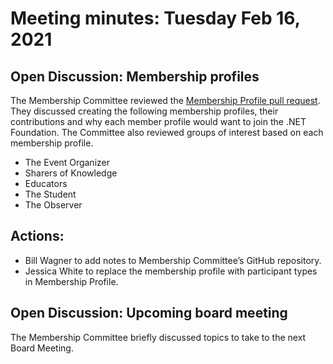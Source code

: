 # Meeting minutes: Tuesday Feb 16, 2021

## Open Discussion: Membership profiles

The Membership Committee reviewed the [Membership Profile pull request](https://github.com/dotnet-foundation/wg-membership/pull/14). They discussed creating the following membership profiles, their contributions and why each member profile would want to join the .NET Foundation. The Committee also reviewed groups of interest based on each membership profile. 

- The Event Organizer
- Sharers of Knowledge
- Educators
- The Student
- The Observer

## Actions:
 
- Bill Wagner to add notes to Membership Committee’s GitHub repository.
- Jessica White to replace the membership profile with participant types in Membership Profile.

## Open Discussion: Upcoming board meeting 

The Membership Committee briefly discussed topics to take to the next Board Meeting.
